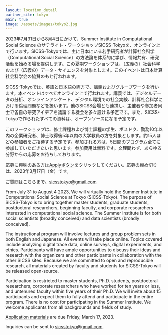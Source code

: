 ```yaml
---
layout: location_detail
partner_site: tokyo
main: true
image: /assets/images/tokyo2.jpg
---
```


2023年7月31日から8月4日にかけて、Summer Institute in Computational Social Science のサテライト・ワークショップSICSS-Tokyoを、オンライン上で行います。SICSS-Tokyoでは、主に日本にいる若手研究者が計算社会科学（Computational Social Science）の方法論を体系的に学び、情報共有、研究活動を始める場を提供します。この夏期ワークショップは、（広義の）社会科学および（広義の）データ・サイエンスを対象とします。このイベントは日本計算社会科学会の協賛のもと行われます。

SICSS-Tokyoでは、英語と日本語の両方で、講義およびグループワークを行います。本イベントはすべてオンライン上で行われます。講義では、デジタルデータの分析、オンラインアンケート、デジタル環境での社会実験、計算社会科学における倫理問題などを扱います。他のSICSS会場とも連携し、主催者や参加者同士で各自の研究アイデアを議論する機会を多々設ける予定です。また、SICSS-Tokyoで作られたすべての資料は、オープンソースになる予定です。

このワークショップは、修士課程および博士課程の学生、ポスドク、勤務10年以内の企業研究者、博士取得後5年以内の大学教員の方を対象とします。約15人ほどの参加者をご招待する予定です。参加される方は、5日間のプログラム全てに参加していただきたいと思います。参加費用は無料です。文理問わず、あらゆる分野からの応募をお待ちしております。

応募に興味のある方は[Applyボタン](https://compsocialscience.github.io/summer-institute/2023/template/apply)をクリックしてください。応募の締め切りは、2023年3月17日（金）です。

ご質問はこちらまで。sicsstokyo@gmail.com


From July 31 to August 4 2023, We will virtually hold the Summer Institute in Computational Social Science at Tokyo (SICSS-Tokyo). The purpose of SICSS-Tokyo is to bring together master students, graduate students, postdoctoral researchers, beginning faculty, and corporate researchers interested in computational social science. The Summer Institute is for both social scientists (broadly conceived) and data scientists (broadly conceived).

The instructional program will involve lectures and group problem sets in both English and Japanese. All events will take place online. Topics covered include analyzing digital trace data, online surveys, digital experiments, and ethics. Participants will have ample opportunities to discuss their ideas and research with the organizers and other participants in collaboration with the other SICSS sites. Because we are committed to open and reproducible research, all materials created by faculty and students for SICSS-Tokyo will be released open-source.

Participation is restricted to master students, Ph.D. students, postdoctoral researchers, corporate researchers who have worked for ten years or less, and untenured faculty within five years of their Ph.D. We will invite about 15 participants and expect them to fully attend and participate in the entire program. There is no cost for participating in the Summer Institute. We welcome applicants from all backgrounds and fields of study.

[Application materials](https://compsocialscience.github.io/summer-institute/2023/template/apply) are due Friday, March 17, 2023.

Inquiries can be sent to sicsstokyo@gmail.com.
